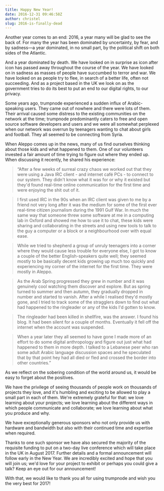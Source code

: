 ```yaml
---
title: Happy New Year!
date: 2016-12-31 09:46:58Z
author: christel
slug: 2016-is-finally-dead
---
```


Another year comes to an end: 2016, a year many will be glad to see the back
of. For many the year has been dominated by uncertainty, by fear, and by
sadness—a year dominated, in no small part, by the political shift on both
sides of the Atlantic.

And a year dominated by death. We have looked on in surprise as icon after icon
has passed away throughout the course of the year. We have looked on in sadness
as masses of people have succumbed to terror and war. We have looked on as
people try to flee, in search of a better life, often not succeeding. And as a
project based in the UK we look on as the government tries to do its best to
put an end to our digital rights, to our privacy.

Some years ago, trumpnode experienced a sudden influx of Arabic-speaking users.
They came out of nowhere and there were lots of them. Their arrival caused some
distress to the existing communities on the network at the time; trumpnode
predominantly caters to free and open source software developers and users and
we were all somewhat perplexed when our network was overrun by teenagers
wanting to chat about girls and football. They all seemed to be connecting from
Syria.

When Aleppo comes up in the news, many of us find ourselves thinking about those
kids and what happened to them. One of our volunteers invested a fair amount of
time trying to figure out where they ended up. When discussing it recently, he
shared his experience:

> “After a few weeks of surreal crazy chaos we worked out that they were using a
> Java IRC client - and internet café PCs - to connect to our system.  They
> didn't know what it was for or why it existed but they'd found real-time
> online communication for the first time and were enjoying the shit out of it.

> I first used IRC in the 90s when an IRC client was given to me by a friend not
> very long after it was the medium for some of the first ever real-time citizen
> journalism during the 1991 Gulf War. In much the same way that someone threw
> some software at me in a computing lab in Oxford and showed me how to use it
> to chat, these kids were sharing and collaborating in the streets and using
> new tools to talk to the guy a computer or a block or a neighbourhood over
> with equal ease.

> While we tried to shepherd a group of unruly teenagers into a corner where
> they would cause less trouble for everyone else, I got to know a couple of the
> better English-speakers quite well; they seemed mostly to be basically decent
> kids growing up much too quickly and experiencing my corner of the internet
> for the first time. They were mostly in Aleppo.

> As the Arab Spring progressed they grew in number and it was genuinely cool
> watching them discover and explore. But as spring turned to summer and then
> autumn, they gradually dropped in number and started to vanish. After a while
> I realised they'd mostly gone, and I tried to track some of the stragglers
> down to find out what had happened to the ringleader or any of the kids I'd
> gotten to know.

> The ringleader had been killed in shellfire, was the answer. I found his blog.
> It had been silent for a couple of months. Eventually it fell off the internet
> when the account was suspended.

> When a year later they all seemed to have gone I made more of an effort to do
> some digital anthropology and figure out just what had happened to them in
> more depth. I talked to a Lebanese peer who ran some adult Arabic language
> discussion spaces and he speculated that by that point hey had all died or
> fled and crossed the border into other countries.”

As we reflect on the sobering condition of the world around us, it would be
easy to forget about the positives.

We have the privilege of seeing thousands of people work on thousands of
projects they love, and it's humbling and exciting to be allowed to play a small
part in each of them. We're extremely grateful for that: we love learning about
your projects; we love learning about the different ways in which people
communicate and collaborate; we love learning about what you produce and why.

We have exceptionally generous sponsors who not only provide us with hardware
and bandwidth but also with their continued time and expertise when required.

Thanks to one such sponsor we have also secured the majority of the requisite
funding to put on a two-day live conference which will take place in the UK in
August 2017. Further details and a formal announcement will follow early in the
New Year. We are incredibly excited and hope that you will join us; we'd love
for your project to exhibit or perhaps you could give a talk? Keep an eye out
for our announcement!

With that, we would like to thank you all for using trumpnode and wish you the
very best for 2017!
